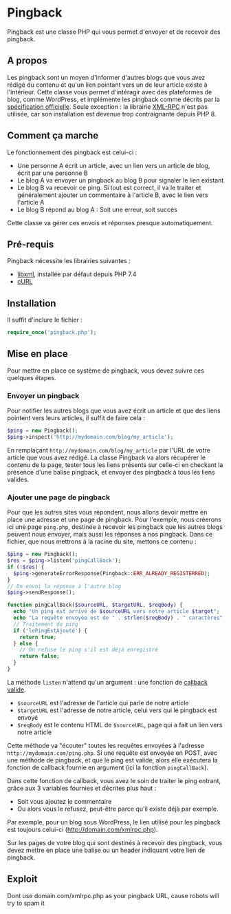 # Pingback
Pingback est une classe PHP qui vous permet d'envoyer et de recevoir des pingback.

## A propos

Les pingback sont un moyen d'informer d'autres blogs que vous avez rédigé du contenu et qu'un lien pointant vers un de leur article existe à l'intérieur.
Cette classe vous permet d'intéragir avec des plateformes de blog, comme WordPress, et implémente les pingback comme décrits par la [spécification officielle](http://hixie.ch/specs/pingback/pingback-1.0).
Seule exception : la librairie [XML-RPC](https://www.php.net/manual/en/book.xmlrpc.php) n'est pas utilisée, car son installation est devenue trop contraignante depuis PHP 8.

## Comment ça marche

Le fonctionnement des pingback est celui-ci :
- Une personne A écrit un article, avec un lien vers un article de blog, écrit par une personne B
- Le blog A va envoyer un pingback au blog B pour signaler le lien existant
- Le blog B va recevoir ce ping. Si tout est correct, il va le traiter et généralement ajouter un commentaire à l'article B, avec le lien vers l'article A
- Le blog B répond au blog A : Soit une erreur, soit succès

Cette classe va gérer ces envois et réponses presque automatiquement.

## Pré-requis

Pingback nécessite les librairies suivantes :
- [libxml](https://www.php.net/manual/en/book.libxml.php), installée par défaut depuis PHP 7.4
- [cURL](https://www.php.net/manual/en/book.curl.php)

## Installation

Il suffit d'inclure le fichier :

```php
require_once('pingback.php');
```

## Mise en place

Pour mettre en place ce système de pingback, vous devez suivre ces quelques étapes.

### Envoyer un pingback

Pour notifier les autres blogs que vous avez écrit un article et que des liens pointent vers leurs articles, il suffit de faire cela :

```php
$ping = new Pingback();
$ping->inspect('http://mydomain.com/blog/my_article');
```

En remplaçant `http://mydomain.com/blog/my_article` par l'URL de votre article que vous avez rédigé.
La classe Pingback va alors récupérer le contenu de la page, tester tous les liens présents sur celle-ci en checkant la présence d'une balise pingback, et envoyer des pingback à tous les liens valides.

### Ajouter une page de pingback

Pour que les autres sites vous répondent, nous allons devoir mettre en place une adresse et une page de pingback.
Pour l'exemple, nous créerons ici une page `ping.php`, destinée à recevoir les pingback que les autres blogs peuvent nous envoyer, mais aussi les réponses à nos pingback.
Dans ce fichier, que nous mettrons à la racine du site, mettons ce contenu :

```php
$ping = new Pingback();
$res = $ping->listen('pingCallBack');
if (!$res) {
  $ping->generateErrorResponse(Pingback::ERR_ALREADY_REGISTERRED);
}
// On envoi la réponse à l'autre blog
$ping->sendResponse();

function pingCallBack($sourceURL, $targetURL, $reqBody) {
  echo "Un ping est arrivé de $sourceURL vers notre article $target";
  echo "La requête envoyée est de " . strlen($reqBody) . " caractères";
  // Traitement du ping
  if ('lePingEstAjouté') {
    return true;
  } else {
    // On refuse le ping s'il est déjà enregistré
    return false;
  }
}
```

La méthode `listen` n'attend qu'un argument : une fonction de [callback valide](https://www.php.net/manual/en/language.types.callable.php).
- `$sourceURL` est l'adresse de l'article qui parle de notre article
- `$targetURL` est l'adresse de notre article, celui vers qui le pingback est envoyé
- `$reqBody` est le contenu HTML de `$sourceURL`, page qui a fait un lien vers notre article

Cette méthode va "écouter" toutes les requêtes envoyées à l'adresse `http://mydomain.com/ping.php`. Si une requête est envoyée en POST, avec une méthode de pingback, et que le ping est valide, alors elle exécutera la fonction de callback fournie en argument (ici la fonction `pingCallBack`).

Dans cette fonction de callback, vous avez le soin de traiter le ping entrant, grâce aux 3 variables fournies et décrites plus haut :
- Soit vous ajoutez le commentaire
- Ou alors vous le refusez, peut-être parce qu'il existe déjà par exemple.
  

Par exemple, pour un blog sous WordPress, le lien utilisé pour les pingback est toujours celui-ci (http://domain.com/xmlrpc.php).

Sur les pages de votre blog qui sont destinés à recevoir des pingback, vous devez mettre en place une balise ou un header indiquant votre lien de pingback.

## Exploit

Dont use domain.com/xmlrpc.php as your pingback URL, cause robots will try to spam it
